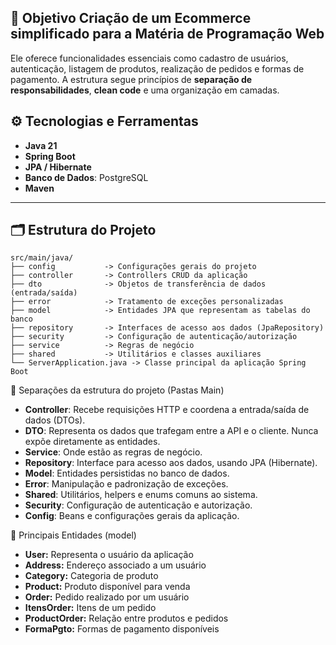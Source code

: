 📌 Objetivo
Criação de um Ecommerce simplificado para a Matéria de Programação Web
---
Ele oferece funcionalidades essenciais como cadastro de usuários, autenticação, listagem de produtos, realização de pedidos e formas de pagamento.
A estrutura segue princípios de **separação de responsabilidades**, **clean code** e uma organização em camadas.

## ⚙️ Tecnologias e Ferramentas
- **Java 21**
- **Spring Boot**
- **JPA / Hibernate**
- **Banco de Dados**: PostgreSQL
- **Maven**

---
## 🗂️ Estrutura do Projeto
```plaintext
src/main/java/
├── config           -> Configurações gerais do projeto
├── controller       -> Controllers CRUD da aplicação
├── dto              -> Objetos de transferência de dados (entrada/saída)
├── error            -> Tratamento de exceções personalizadas
├── model            -> Entidades JPA que representam as tabelas do banco
├── repository       -> Interfaces de acesso aos dados (JpaRepository)
├── security         -> Configuração de autenticação/autorização
├── service          -> Regras de negócio
├── shared           -> Utilitários e classes auxiliares
└── ServerApplication.java -> Classe principal da aplicação Spring Boot
```

📁 Separações da estrutura do projeto (Pastas Main)

- **Controller**: Recebe requisições HTTP e coordena a entrada/saída de dados (DTOs).
- **DTO**: Representa os dados que trafegam entre a API e o cliente. Nunca expõe diretamente as entidades.
- **Service**: Onde estão as regras de negócio.
- **Repository**: Interface para acesso aos dados, usando JPA (Hibernate).
- **Model**: Entidades persistidas no banco de dados.
- **Error**: Manipulação e padronização de exceções.
- **Shared**: Utilitários, helpers e enums comuns ao sistema.
- **Security**: Configuração de autenticação e autorização.
- **Config**: Beans e configurações gerais da aplicação.

🧱 Principais Entidades (model)

- **User:** Representa o usuário da aplicação
- **Address:** Endereço associado a um usuário
- **Category:** Categoria de produto
- **Product:** Produto disponível para venda
- **Order:** Pedido realizado por um usuário
- **ItensOrder:** Itens de um pedido
- **ProductOrder:** Relação entre produtos e pedidos
- **FormaPgto:** Formas de pagamento disponíveis

